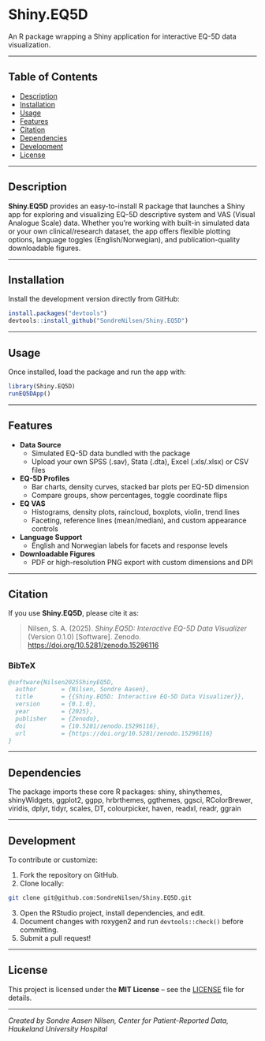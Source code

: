 # Shiny.EQ5D

An R package wrapping a Shiny application for interactive EQ-5D data visualization.

------------------------------------------------------------------------

## Table of Contents

-   [Description](#description)
-   [Installation](#installation)
-   [Usage](#usage)
-   [Features](#features)
-   [Citation](#citation)
-   [Dependencies](#dependencies)
-   [Development](#development)
-   [License](#license)

------------------------------------------------------------------------

## Description 

**Shiny.EQ5D** provides an easy-to-install R package that launches a  Shiny app for exploring and visualizing EQ-5D descriptive system and VAS (Visual Analogue Scale) data. Whether you’re working with built-in simulated data or your own clinical/research dataset, the app offers flexible plotting options, language toggles (English/Norwegian), and publication-quality downloadable figures.

------------------------------------------------------------------------

## Installation 

Install the development version directly from GitHub:

``` r
install.packages("devtools")
devtools::install_github("SondreNilsen/Shiny.EQ5D")
```

------------------------------------------------------------------------

## Usage 

Once installed, load the package and run the app with:

``` r
library(Shiny.EQ5D)
runEQ5DApp()
```

------------------------------------------------------------------------

## Features 

-   **Data Source**
    -   Simulated EQ-5D data bundled with the package
    -   Upload your own SPSS (.sav), Stata (.dta), Excel (.xls/.xlsx) or CSV files
-   **EQ-5D Profiles**
    -   Bar charts, density curves, stacked bar plots per EQ-5D dimension
    -   Compare groups, show percentages, toggle coordinate flips
-   **EQ VAS**
    -   Histograms, density plots, raincloud, boxplots, violin, trend lines
    -   Faceting, reference lines (mean/median), and custom appearance controls
-   **Language Support**
    -   English and Norwegian labels for facets and response levels
-   **Downloadable Figures**
    -   PDF or high-resolution PNG export with custom dimensions and DPI
    

------------------------------------------------------------------------
  
## Citation 

If you use **Shiny.EQ5D**, please cite it as:

> Nilsen, S. A. (2025). *Shiny.EQ5D: Interactive EQ-5D Data Visualizer* (Version 0.1.0) [Software]. Zenodo. https://doi.org/10.5281/zenodo.15296116

### BibTeX

```bibtex
@software{Nilsen2025ShinyEQ5D,
  author       = {Nilsen, Sondre Aasen},
  title        = {{Shiny.EQ5D: Interactive EQ-5D Data Visualizer}},
  version      = {0.1.0},
  year         = {2025},
  publisher    = {Zenodo},
  doi          = {10.5281/zenodo.15296116},
  url          = {https://doi.org/10.5281/zenodo.15296116}
}
```

------------------------------------------------------------------------

## Dependencies

The package imports these core R packages: shiny, shinythemes, shinyWidgets, ggplot2, ggpp, hrbrthemes, ggthemes, ggsci, RColorBrewer, viridis, dplyr, tidyr, scales, DT, colourpicker, haven, readxl, readr, ggrain

------------------------------------------------------------------------

## Development

To contribute or customize:

1.  Fork the repository on GitHub.
2.  Clone locally:

``` bash
git clone git@github.com:SondreNilsen/Shiny.EQ5D.git
```

3.  Open the RStudio project, install dependencies, and edit.
4.  Document changes with roxygen2 and run `devtools::check()` before committing.
5.  Submit a pull request!

------------------------------------------------------------------------

## License

This project is licensed under the **MIT License** – see the [LICENSE](LICENSE) file for details.

------------------------------------------------------------------------

*Created by Sondre Aasen Nilsen, Center for Patient-Reported Data, Haukeland University Hospital*
